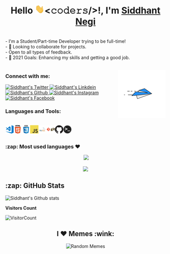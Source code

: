 <h1 align="center">Hello <img src="https://raw.githubusercontent.com/ABSphreak/ABSphreak/master/gifs/Hi.gif" width="30px" style="max-width:100%;"><𝚌𝚘𝚍𝚎𝚛𝚜/>!, I'm <a href="https://sidnegi2511.github.io/Initial-Website/"> Siddhant Negi </a></h1>
<br>
- I'm a Student/Part-time Developer trying to be full-time!
<br>
- 👬 Looking to collaborate for projects.
<br>
- Open to all types of feedback.
<br>
- 🥅 2021 Goals: Enhancing my skills and getting a good job.
<br><br>
<p>
<div class="hello">
  <div class="inner" ><img src="https://raw.githubusercontent.com/auralshin/auralshin/master/assets/animation_300_kckabl3r.gif" height="150" width="150" align="right" padding-top:"20"></div>
</div>
</p>

<p>
  <samp>
</a>
 <h3>Connect with me:</h3>
<a href="https://twitter.com/negi_was_here">
  <img  alt="Siddhant's Twitter" width="26px" src="https://cdn.jsdelivr.net/npm/simple-icons@v3/icons/twitter.svg" />
</a>
<a href="https://www.linkedin.com/in/siddhant-negi-875a39168">
  <img  alt="Siddhant's Linkdein" width="26px" src="https://cdn.jsdelivr.net/npm/simple-icons@v3/icons/linkedin.svg" />
</a>
<a href="https://github.com/sidnegi2511">
  <img  alt="Siddhant's Github" width="26px" src="https://cdn.jsdelivr.net/npm/simple-icons@v3/icons/github.svg" />
</a>
<a href="https://instagram.com/sid_negi2511/">
  <img  alt="Siddhant's Instagram" width="26px" src="https://cdn.jsdelivr.net/npm/simple-icons@v3/icons/instagram.svg" />
</a>
<a href="https://www.facebook.com/siddhant.negi.10/">
  <img  alt="Siddhant's Facebook" width="26px" src="https://cdn.jsdelivr.net/npm/simple-icons@v3/icons/facebook.svg" />
</a>
  </samp>
  
  <br>
 </p>
 
<h3>Languages and Tools:</h3>
<br>
<img align="left" alt="Visual Studio Code" width="26px" src="https://raw.githubusercontent.com/github/explore/80688e429a7d4ef2fca1e82350fe8e3517d3494d/topics/visual-studio-code/visual-studio-code.png" />
<img align="left" alt="HTML5" width="26px" src="https://raw.githubusercontent.com/github/explore/80688e429a7d4ef2fca1e82350fe8e3517d3494d/topics/html/html.png" /><img align="left" alt="CSS3" width="26px" src="https://raw.githubusercontent.com/github/explore/80688e429a7d4ef2fca1e82350fe8e3517d3494d/topics/css/css.png" />
<img align="left" alt="JavaScript" width="26px" src="https://raw.githubusercontent.com/github/explore/80688e429a7d4ef2fca1e82350fe8e3517d3494d/topics/javascript/javascript.png" />
<img align="left" alt="MySQL" width="26px" src="https://raw.githubusercontent.com/github/explore/80688e429a7d4ef2fca1e82350fe8e3517d3494d/topics/mysql/mysql.png" />
<img align="left" alt="Git" width="26px" src="https://raw.githubusercontent.com/github/explore/80688e429a7d4ef2fca1e82350fe8e3517d3494d/topics/git/git.png" />
<img align="left" alt="GitHub" width="26px" src="https://raw.githubusercontent.com/github/explore/78df643247d429f6cc873026c0622819ad797942/topics/github/github.png" />
<img align="left" alt="Terminal" width="26px" src="https://raw.githubusercontent.com/github/explore/80688e429a7d4ef2fca1e82350fe8e3517d3494d/topics/terminal/terminal.png" />

<br>
<br>
<h3>:zap: Most used languages ❤️</h3>

<p align="center">&nbsp;<img src= "https://github-readme-stats.vercel.app/api/top-langs/?username=sidnegi2511&layout=compact&hide=html&theme=dracula&hide_border=true"><br>
<a href="https://github.com/ryo-ma/github-profile-trophy" target="_blank">
    <img src= "https://github-profile-summary-cards.vercel.app/api/cards/repos-per-language?username=sidnegi2511&theme=dracula" alt=""><br>
    <img src= "https://github-profile-summary-cards.vercel.app/api/cards/most-commit-language?username=sidnegi2511&theme=dracula">
</a>
</p>
<h2>:zap: GitHub Stats</h2>

![Siddhant's Github stats](https://github-readme-stats.vercel.app/api?username=sidnegi2511&show_icons=true&theme=dracula)

**Visitors Count**  

![VisitorCount](https://profile-counter.glitch.me/{sidnegi2511}/count.svg)
<!-- https://cdn4.iconfinder.com/data/icons/logos-and-brands/512/189_Kaggle_logo_logos-512 -->
 
<h2 align="center"> I ❤️ Memes :wink:</h2>
<p align="center">
<img alt="Random Memes" title="programming memes by Siddhant" height="250px" src="https://web.ohidur.com/memes/random.jpg?category=programming">
</p>
